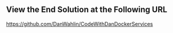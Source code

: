 ## View the End Solution at the Following URL

https://github.com/DanWahlin/CodeWithDanDockerServices